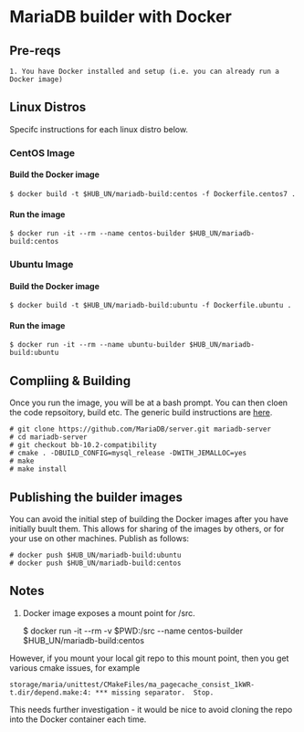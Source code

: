 # MariaDB builder with Docker

## Pre-reqs

    1. You have Docker installed and setup (i.e. you can already run a Docker image)

## Linux Distros
Specifc instructions for each linux distro below.

### CentOS Image

#### Build the Docker image

    $ docker build -t $HUB_UN/mariadb-build:centos -f Dockerfile.centos7 .

#### Run the image

    $ docker run -it --rm --name centos-builder $HUB_UN/mariadb-build:centos


### Ubuntu Image

#### Build the Docker image

    $ docker build -t $HUB_UN/mariadb-build:ubuntu -f Dockerfile.ubuntu .

#### Run the image

    $ docker run -it --rm --name ubuntu-builder $HUB_UN/mariadb-build:ubuntu

## Compliing & Building
Once you run the image, you will be at a bash prompt. You can then cloen the code repsoitory, build etc. The generic build instructions are [here](https://mariadb.com/kb/en/mariadb/generic-build-instructions/).

    # git clone https://github.com/MariaDB/server.git mariadb-server
    # cd mariadb-server
    # git checkout bb-10.2-compatibility
    # cmake . -DBUILD_CONFIG=mysql_release -DWITH_JEMALLOC=yes
    # make
    # make install


## Publishing the builder images
You can avoid the initial step of building the Docker images after you have initially buult them. This allows for sharing of the images by others, or for your use on other machines. Publish as follows:

    # docker push $HUB_UN/mariadb-build:ubuntu
    # docker push $HUB_UN/mariadb-build:centos

## Notes
1. Docker image exposes a mount point for /src. 

    $ docker run -it --rm -v $PWD:/src --name centos-builder $HUB_UN/mariadb-build:centos

However, if you mount your local git repo to this mount point, then you get various cmake issues, for example

    storage/maria/unittest/CMakeFiles/ma_pagecache_consist_1kWR-t.dir/depend.make:4: *** missing separator.  Stop.

This needs further investigation - it would be nice to avoid cloning the repo into the Docker container each time.
